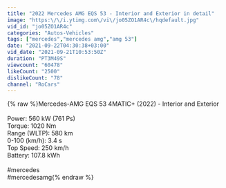 ```yaml
---
title: "2022 Mercedes AMG EQS 53 - Interior and Exterior in detail"
image: "https:\/\/i.ytimg.com\/vi\/jo05ZO1AR4c\/hqdefault.jpg"
vid_id: "jo05ZO1AR4c"
categories: "Autos-Vehicles"
tags: ["mercedes","mercedes amg","amg 53"]
date: "2021-09-22T04:30:38+03:00"
vid_date: "2021-09-21T10:53:50Z"
duration: "PT3M49S"
viewcount: "60478"
likeCount: "2500"
dislikeCount: "78"
channel: "RoCars"
---
```

{% raw %}Mercedes-AMG EQS 53 4MATIC+ (2022) - Interior and Exterior <br /><br />Power: 560 kW (761 Ps)<br />Torque: 1020 Nm <br />Range (WLTP): 580 km<br />0-100 (km/h): 3.4 s<br />Top Speed: 250 km/h<br />Battery: 107.8 kWh<br /><br />#mercedes<br />#mercedesamg{% endraw %}
